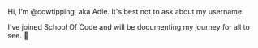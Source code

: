 Hi, I’m @cowtipping, aka Adie. It's best not to ask about my username.

I've joined School Of Code and will be documenting my journey for all to see. :eyes:

<!---
cowtipping/cowtipping is a ✨ special ✨ repository because its `README.md` (this file) appears on your GitHub profile.
You can click the Preview link to take a look at your changes.
--->
